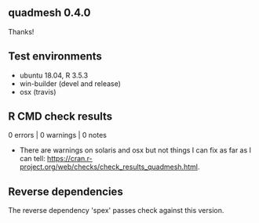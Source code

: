 ## quadmesh 0.4.0

Thanks!

## Test environments

* ubuntu 18.04, R 3.5.3
* win-builder (devel and release)
* osx (travis)

## R CMD check results

0 errors | 0 warnings | 0 notes

* There are warnings on solaris and osx but not things I can fix as far as I can tell: 
https://cran.r-project.org/web/checks/check_results_quadmesh.html. 


## Reverse dependencies

The reverse dependency 'spex' passes check against this version. 
